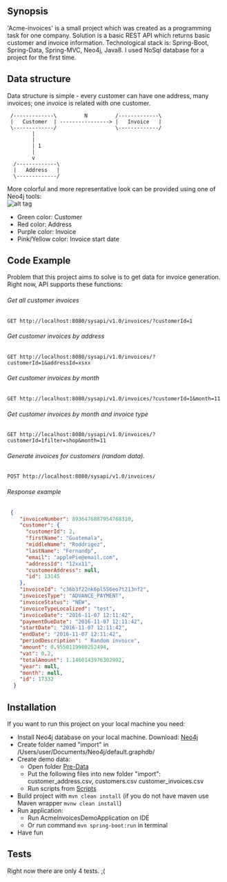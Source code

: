 ## Synopsis

'Acme-invoices' is a small project which was created as a programming task for one company. Solution is a basic REST API which returns basic customer and invoice information.
Technological stack is: Spring-Boot, Spring-Data, Spring-MVC, Neo4j, Java8.
I used NoSql database for a project for the first time.

## Data structure

Data structure is simple - every customer can have one address, many invoices; one invoice is related with one customer.
```
 /-------------\         N         /-------------\ 
 |   Customer  | ----------------> |   Invoice   |
 \-------------/                   \-------------/
        |
        |
        | 1
        |
        v
  /-------------\   
  |   Address   |
  \-------------/
 ```
  
  More colorful and more representative look can be provided using one of Neo4j tools: <br/>
  ![alt tag](http://i.imgur.com/yVqeLTq.png)
   - Green color: Customer
   - Red color: Address
   - Purple color: Invoice
   - Pink/Yellow color: Invoice start date

## Code Example

Problem that this project aims to solve is to get data for invoice generation. Right now, API supports these functions:

###### Get all customer invoices
```
GET http://localhost:8080/sysapi/v1.0/invoices/?customerId=1
```
###### Get customer invoices by address
```
GET http://localhost:8080/sysapi/v1.0/invoices/?customerId=1&addressId=xsxx
```
###### Get customer invoices by month
```
GET http://localhost:8080/sysapi/v1.0/invoices/?customerId=1&month=11
```
###### Get customer invoices by month and invoice type
```
GET http://localhost:8080/sysapi/v1.0/invoices/?customerId=1filter=shop&month=11
```
###### Generate invoices for customers (random data). 
```
POST http://localhost:8080/sysapi/v1.0/invoices/
```

###### Response example
```json
 {
    "invoiceNumber": 8936476887954768310,
    "customer": {
      "customerId": 2,
      "firstName": "Guatemala",
      "middleName": "Roddrigez",
      "lastName": "Fernandp",
      "email": "applePie@email.com",
      "addressId": "12xx11",
      "customerAddress": null,
      "id": 13145
    },
    "invoiceId": "c36b3f22nk6pl556eo7t213nf2",
    "invoicesType": "ADVANCE_PAYMENT",
    "invoiceStatus": "NEW",
    "invoiceTypeLocalized": "test",
    "invoiceDate": "2016-11-07 12:11:42",
    "paymentDueDate": "2016-11-07 12:11:42",
    "startDate": "2016-11-07 12:11:42",
    "endDate": "2016-11-07 12:11:42",
    "periodDescription": " Random invoice",
    "amount": 0.9550119980252494,
    "vat": 0.2,
    "totalAmount": 1.1460143976302992,
    "year": null,
    "month": null,
    "id": 17332
  }
```

## Installation

If you want to run this project on your local machine you need:
- Install Neo4j database on your local machine. Download: [Neo4j](https://neo4j.com/download/)
- Create folder named "import" in  /Users/user/Documents/Neo4j/default.graphdb/
- Create demo data:
  - Open folder [Pre-Data](https://github.com/Kristis/Acme-invoices/tree/master/src/db/csv-pre-data)
  - Put the following files into new folder "import": customer_address.csv, customers.csv customer_invoices.csv
  - Run scripts from [Scripts](https://github.com/Kristis/Acme-invoices/blob/master/src/db/csv-pre-data/scripts-neo4j.txt)
- Build project with ```mvn clean install``` (if you do not have maven use Maven wrapper ```mvnw clean install```)
- Run application:
  - Run AcmeInvoicesDemoApplication on IDE
  - Or run command ```mvn spring-boot:run``` in terminal
- Have fun
  

## Tests
Right now there are only 4 tests. ;(

